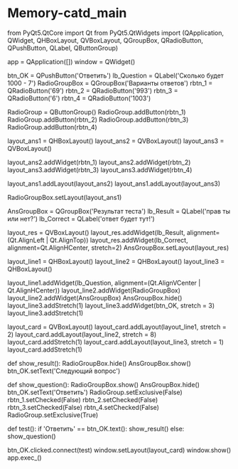 # Memory-catd_main
from PyQt5.QtCore import Qt
from PyQt5.QtWidgets import (QApplication, QWidget,
QHBoxLayout, QVBoxLayout, QGroupBox, QRadioButton,
QPushButton, QLabel, QButtonGroup)

app = QApplication([])
window = QWidget()

btn_OK = QPushButton('Ответить')
lb_Question = QLabel('Сколько будет 1000 - 7')
RadioGroupBox = QGroupBox('Варианты ответов')
rbtn_1 = QRadioButton('69')
rbtn_2 = QRadioButton('993')
rbtn_3 = QRadioButton('6')
rbtn_4 = QRadioButton('1003')

RadioGroup = QButtonGroup()
RadioGroup.addButton(rbtn_1)
RadioGroup.addButton(rbtn_2)
RadioGroup.addButton(rbtn_3)
RadioGroup.addButton(rbtn_4)

layout_ans1 = QHBoxLayout()
layout_ans2 = QVBoxLayout()
layout_ans3 = QVBoxLayout()

layout_ans2.addWidget(rbtn_1)
layout_ans2.addWidget(rbtn_2)
layout_ans3.addWidget(rbtn_3)
layout_ans3.addWidget(rbtn_4)

layout_ans1.addLayout(layout_ans2)
layout_ans1.addLayout(layout_ans3)

RadioGroupBox.setLayout(layout_ans1)

AnsGroupBox =  QGroupBox('Результат теста')
lb_Result = QLabel('прав ты или нет?')
lb_Correct = QLabel('ответ будет тут!')

layout_res = QVBoxLayout()
layout_res.addWidget(lb_Result, alignment=(Qt.AlignLeft | Qt.AlignTop))
layout_res.addWidget(lb_Correct, alignment=Qt.AlignHCenter, stretch=2)
AnsGroupBox.setLayout(layout_res)




layout_line1 = QHBoxLayout()
layout_line2 = QHBoxLayout()
layout_line3 = QHBoxLayout()

layout_line1.addWidget(lb_Question, alignment=(Qt.AlignVCenter | Qt.AlignHCenter))
layout_line2.addWidget(RadioGroupBox)
layout_line2.addWidget(AnsGroupBox)
AnsGroupBox.hide()
layout_line3.addStretch(1)
layout_line3.addWidget(btn_OK, stretch = 3)
layout_line3.addStretch(1)

layout_card = QVBoxLayout()
layout_card.addLayout(layout_line1, stretch = 2)
layout_card.addLayout(layout_line2, stretch = 8)
layout_card.addStretch(1)
layout_card.addLayout(layout_line3, stretch = 1)
layout_card.addStretch(1)

def show_result():
    RadioGroupBox.hide()
    AnsGroupBox.show()
    btn_OK.setText('Следующий вопрос')


def show_question():
    RadioGroupBox.show()
    AnsGroupBox.hide()
    btn_OK.setText('Ответить')
    RadioGroup.setExclusive(False)
    rbtn_1.setChecked(False)
    rbtn_2.setChecked(False)
    rbtn_3.setChecked(False)
    rbtn_4.setChecked(False)
    RadioGroup.setExclusive(True)


def test():
    if 'Ответить' == btn_OK.text():
        show_result()
    else:
        show_question()




btn_OK.clicked.connect(test)
window.setLayout(layout_card)
window.show()
app.exec_()
